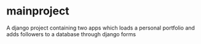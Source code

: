 # mainproject
A django project containing two apps which loads a personal portfolio and adds followers to a database through django forms
